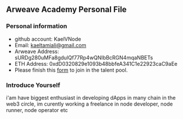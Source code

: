## Arweave Academy Personal File

### Personal information

- github account: KaelVNode
- Email: kaeltamiali@gmail.com
- Arweave Address: sURDg280uMFa8gdulQf77Rp4wQNIbBcRGN4mqaNBETs
- ETH Address: 0xdD0320829e1093b48bbfeA341C1e22923caC9aEe
- Please finish this [form](https://docs.google.com/forms/d/e/1FAIpQLSfWA5fIIcBgmRppm3jNz5vmf9Mai_QMVil-2pO4r7YKn_Zhtw/viewform?usp=sf_link) to join in the talent pool.

### Introduce Yourself
 i'am have biggest enthusiast in developing dApps in many chain in the web3 circle, im curently working a freelance in node developer, node runner, node operator etc

